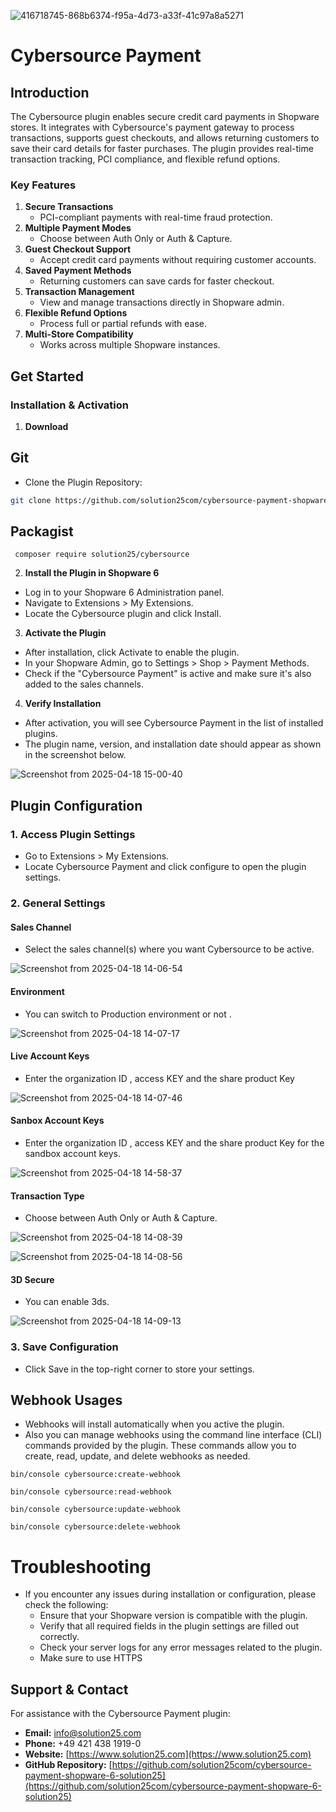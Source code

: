 ![416718745-868b6374-f95a-4d73-a33f-41c97a8a5271](https://github.com/user-attachments/assets/1bc30430-6496-4dca-ba59-a4c2d52a1520)

# Cybersource Payment

## Introduction

The Cybersource plugin enables secure credit card payments in Shopware stores. It integrates with Cybersource's payment gateway to process transactions, supports guest checkouts, and allows returning customers to save their card details for faster purchases. The plugin provides real-time transaction tracking, PCI compliance, and flexible refund options.

### Key Features

1. **Secure Transactions**
   - PCI-compliant payments with real-time fraud protection.
2. **Multiple Payment Modes**
   - Choose between Auth Only or Auth & Capture.
3. **Guest Checkout Support**
   - Accept credit card payments without requiring customer accounts.
4. **Saved Payment Methods**
   - Returning customers can save cards for faster checkout.
5. **Transaction Management**
   - View and manage transactions directly in Shopware admin.
6. **Flexible Refund Options**
   - Process full or partial refunds with ease.
7. **Multi-Store Compatibility**
   - Works across multiple Shopware instances.

## Get Started

### Installation & Activation

1. **Download**

## Git

- Clone the Plugin Repository:
```bash
git clone https://github.com/solution25com/cybersource-payment-shopware-6-solution25.git
```

## Packagist
 ```
  composer require solution25/cybersource
  ```


2. **Install the Plugin in Shopware 6**

- Log in to your Shopware 6 Administration panel.
- Navigate to Extensions > My Extensions.
- Locate the Cybersource plugin and click Install.

3. **Activate the Plugin**

- After installation, click Activate to enable the plugin.
- In your Shopware Admin, go to Settings > Shop > Payment Methods.
- Check if the "Cybersource Payment" is active and make sure it's also added to the sales channels.

4. **Verify Installation**

- After activation, you will see Cybersource Payment in the list of installed plugins.
- The plugin name, version, and installation date should appear as shown in the screenshot below.

![Screenshot from 2025-04-18 15-00-40](https://github.com/user-attachments/assets/a6310d2c-eacc-4190-87b5-6898a5030ade)

## Plugin Configuration

### 1. **Access Plugin Settings**

- Go to Extensions > My Extensions.
- Locate Cybersource Payment and click configure to open the plugin settings.

### 2. **General Settings**

#### **Sales Channel**
- Select the sales channel(s) where you want Cybersource to be active.

![Screenshot from 2025-04-18 14-06-54](https://github.com/user-attachments/assets/05e7a361-3444-4d8a-a6e1-024317beb39d)


#### **Environment**
- You can switch to Production environment or not .

![Screenshot from 2025-04-18 14-07-17](https://github.com/user-attachments/assets/5160c2c0-2781-46df-aa6c-987d9d7e0b5a)

#### **Live Account Keys**
- Enter the organization ID , access KEY and the share product Key

![Screenshot from 2025-04-18 14-07-46](https://github.com/user-attachments/assets/a54c889e-2091-49e6-b630-63d31ca973fa)

#### **Sanbox Account Keys**
- Enter the organization ID , access KEY and the share product Key for the sandbox account keys.

![Screenshot from 2025-04-18 14-58-37](https://github.com/user-attachments/assets/164631e8-8e6b-4ec2-ab22-dc60199560a9)

#### **Transaction Type**
- Choose between Auth Only or Auth & Capture.

![Screenshot from 2025-04-18 14-08-39](https://github.com/user-attachments/assets/89e82fa6-9e4a-4f08-bf9e-e4c5157de9be)

![Screenshot from 2025-04-18 14-08-56](https://github.com/user-attachments/assets/fee51fe6-fa31-4dff-b19c-effb5c9665cd)

#### **3D Secure**
- You can enable 3ds.

![Screenshot from 2025-04-18 14-09-13](https://github.com/user-attachments/assets/4a6a447d-5215-4011-86eb-c58ec32de8df)

### 3. **Save Configuration**

- Click Save in the top-right corner to store your settings.


## Webhook Usages
- Webhooks will install automatically when you active the plugin.
- Also you can manage webhooks using the command line interface (CLI) commands provided by the plugin. These commands allow you to create, read, update, and delete webhooks as needed. 
```
bin/console cybersource:create-webhook
```

```
bin/console cybersource:read-webhook
```

```
bin/console cybersource:update-webhook
```

```
bin/console cybersource:delete-webhook
```

# Troubleshooting
- If you encounter any issues during installation or configuration, please check the following:
  - Ensure that your Shopware version is compatible with the plugin.
  - Verify that all required fields in the plugin settings are filled out correctly.
  - Check your server logs for any error messages related to the plugin.
  - Make sure to use HTTPS 


## Support & Contact

For assistance with the Cybersource Payment plugin:
- **Email:** [info@solution25.com](mailto:info@solution25.com)  
- **Phone:** +49 421 438 1919-0  
- **Website:** [https://www.solution25.com](https://www.solution25.com)
- **GitHub Repository:** [https://github.com/solution25com/cybersource-payment-shopware-6-solution25](https://github.com/solution25com/cybersource-payment-shopware-6-solution25)
